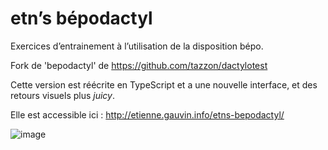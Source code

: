 # etn’s bépodactyl

Exercices d’entrainement à l’utilisation de la disposition bépo.

Fork de 'bepodactyl' de https://github.com/tazzon/dactylotest

Cette version est réécrite en TypeScript et a une nouvelle interface, et des
retours visuels plus _juicy_.

Elle est accessible ici : http://etienne.gauvin.info/etns-bepodactyl/

![image](https://user-images.githubusercontent.com/1438257/177002810-8793d24f-ae4f-4aee-b96e-a8a5f29f9c50.png)
